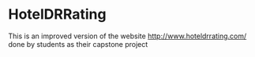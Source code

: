 # HotelDRRating

This is an improved version of the website http://www.hoteldrrating.com/ done by students as their capstone project
